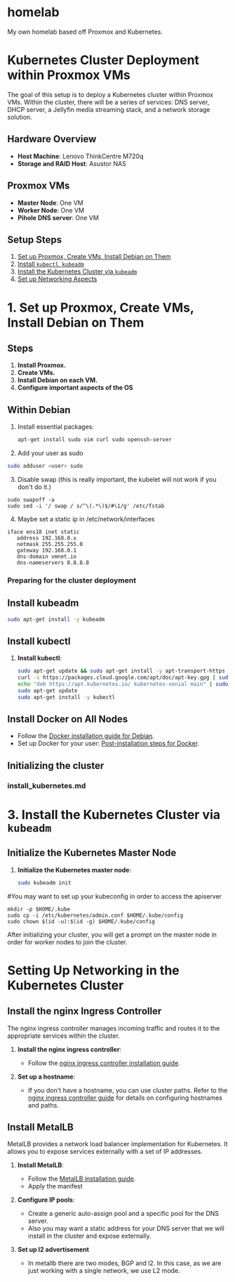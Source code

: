 # homelab
My own homelab based off Proxmox and Kubernetes.

# Kubernetes Cluster Deployment within Proxmox VMs

The goal of this setup is to deploy a Kubernetes cluster within Proxmox VMs. Within the cluster, there will be a series of services: DNS server, DHCP server, a Jellyfin media streaming stack, and a network storage solution.

## Hardware Overview
- **Host Machine**: Lenovo ThinkCentre M720q
- **Storage and RAID Host**: Asustor NAS

## Proxmox VMs
- **Master Node**: One VM
- **Worker Node**: One VM
- **Pihole DNS server**: One VM

## Setup Steps

1. [Set up Proxmox, Create VMs, Install Debian on Them](setup_proxmox.md)
2. [Install `kubectl`, `kubeadm`](install_kubectl_kubeadm.md)
3. [Install the Kubernetes Cluster via `kubeadm`](install_kubernetes.md)
4. [Set up Networking Aspects](setup_networking.md)

# 1. Set up Proxmox, Create VMs, Install Debian on Them

## Steps

1. **Install Proxmox.**
2. **Create VMs.**
3. **Install Debian on each VM.**
4. **Configure important aspects of the OS**

## Within Debian

1. Install essential packages:
   ```sh
   apt-get install sudo vim curl sudo openssh-server

   ```
2. Add your user as sudo
```sh
sudo adduser <user> sudo
```
3. Disable swap (this is really important, the kubelet will not work if you don't do it.)
```
sudo swapoff -a
sudo sed -i '/ swap / s/^\(.*\)$/#\1/g' /etc/fstab
```
4. Maybe set a static ip in /etc/network/interfaces
```
iface ens18 inet static
   address 192.168.0.x
   netmask 255.255.255.0
   gateway 192.168.0.1
   dns-domain vmnet.io
   dns-nameservers 8.8.8.8
```

### Preparing for the cluster deployment

## Install kubeadm
  ```sh
  sudo apt-get install -y kubeadm
  ```

## Install kubectl

1. **Install kubectl**:
   ```sh
   sudo apt-get update && sudo apt-get install -y apt-transport-https gnupg2
   curl -s https://packages.cloud.google.com/apt/doc/apt-key.gpg | sudo apt-key add -
   echo "deb https://apt.kubernetes.io/ kubernetes-xenial main" | sudo tee /etc/apt/sources.list.d/kubernetes.list
   sudo apt-get update
   sudo apt-get install -y kubectl
   ```
## Install Docker on All Nodes

   - Follow the [Docker installation guide for Debian](https://docs.docker.com/engine/install/debian/).
   - Set up Docker for your user: [Post-installation steps for Docker](https://docs.docker.com/engine/install/linux-postinstall/#manage-docker-as-a-non-root-user).


## Initializing the cluster


### install_kubernetes.md

# 3. Install the Kubernetes Cluster via `kubeadm`

## Initialize the Kubernetes Master Node

1. **Initialize the Kubernetes master node**:
   ```sh
   sudo kubeadm init


#You may want to set up your kubeconfig in order to access the apiserver
```
mkdir -p $HOME/.kube
sudo cp -i /etc/kubernetes/admin.conf $HOME/.kube/config
sudo chown $(id -u):$(id -g) $HOME/.kube/config
```
After initializing your cluster, you will get a prompt on the master node in order for worker nodes to join the cluster.



# Setting Up Networking in the Kubernetes Cluster

## Install the nginx Ingress Controller

The nginx ingress controller manages incoming traffic and routes it to the appropriate services within the cluster.

1. **Install the nginx ingress controller**:
   - Follow the [nginx ingress controller installation guide](https://kubernetes.github.io/ingress-nginx/deploy/).

2. **Set up a hostname**:
   - If you don't have a hostname, you can use cluster paths. Refer to the [nginx ingress controller guide](https://kubernetes.github.io/ingress-nginx/deploy/) for details on configuring hostnames and paths.

## Install MetalLB

MetalLB provides a network load balancer implementation for Kubernetes. It allows you to expose services externally with a set of IP addresses.

1. **Install MetalLB**:
   - Follow the [MetalLB installation guide](https://metallb.universe.tf/installation/).
   - Apply the manifest

2. **Configure IP pools**:
   - Create a generic auto-assign pool and a specific pool for the DNS server.
   - Also you may want a static address for your DNS server that we will install in the cluster and expose externally.
3. **Set up l2 advertisement**
   - In metallb there are two modes, BGP and l2. In this case, as we are just working with a single network, we use L2 mode.  
